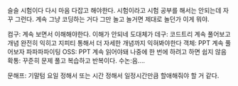 슬슬 시험이다 다시 마음 다잡고 해야한다. 시험이라고 시험 공부를 해서는 안되는데 자꾸 그런다. 계속 그냥 코딩하는 거다 그만 놀고 놀거면 제대로 놀던가 이게 뭐야. 

컴구: 계속 보면서 이해해야한다. 이해가 안되네 도대체가
데구: 코드트리 계속 풀어보고 개념 완전히 익히고 지피티 통해서 더 자세한 개념까지 익혀봐야한다
객체: PPT 계속 풀어보자 파파파파이팅
OSS: PPT 계속 읽어야돼 나중에 한 번에 하려고 하면 쉽지 않음
확통: 꾸준히 문제 풀고 복습하고 반복이다.
수논:음....

문해프: 기말텀 요일 정해서 또는 시간 정해서 일정시간만큼 할애해줘야 할 거 같다.